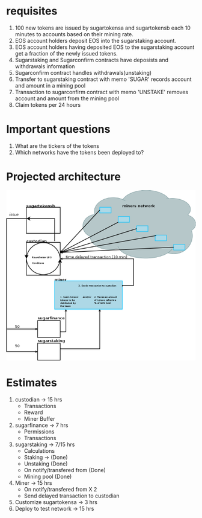 # requisites

1. 100 new tokens are issued by sugartokensa and sugartokensb each 10 minutes to accounts based on their mining rate.<br>
2. EOS account holders deposit EOS into the sugarstaking account.
3. EOS account holders having deposited EOS to the sugarstaking account get a fraction of the newly issued tokens.
4. Sugarstaking and Sugarconfirm contracts have deposists and withdrawals information
5. Sugarconfirm contract handles withdrawals(unstaking)   
6. Transfer to sugarstaking contract with memo 'SUGAR' records account and amount in a mining pool 
7. Transaction to sugarconfirm contract with memo 'UNSTAKE' removes account and amount from the mining pool 
8. Claim tokens per 24 hours

# Important questions
1. What are the tickers of the tokens
2. Which networks have the tokens been deployed to?

# Projected architecture
![cycle1](sugar2.png)

# Estimates

1. custodian -> 15 hrs
    - Transactions
    - Reward
    - Miner Buffer 
2. sugarfinance -> 7 hrs 
    - Permissions
    - Transactions
3. sugarstaking -> 7/15 hrs
    - Calculations 
    - Staking -> (Done)
    - Unstaking (Done)
    - On notify/transfered from (Done)
    - Mining pool (Done)
4. Miner -> 15 hrs
    - On notify/transfered from X 2
    - Send delayed transaction to custodian
5. Customize sugartokensa -> 3 hrs
6. Deploy to test network -> 15 hrs  

